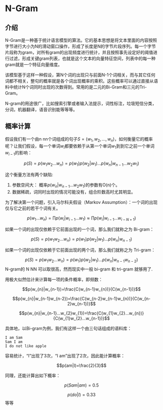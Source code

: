 # N-Gram

## 介绍

N-Gram是一种基于统计语言模型的算法。它的基本思想是将文本里面的内容按照字节进行大小为N的滑动窗口操作，形成了长度是N的字节片段序列。每一个字节片段称为gram，对所有gram的出现频度进行统计，并且按照事先设定好的阈值进行过滤，形成关键gram列表，也就是这个文本的向量特征空间，列表中的每一种gram就是一个特征向量维度。

该模型基于这样一种假设，第N个词的出现只与前面N-1个词相关，而与其它任何词都不相关，整句的概率就是各个词出现概率的乘积。这些概率可以通过直接从语料中统计N个词同时出现的次数得到。常用的是二元的Bi-Gram和三元的Tri-Gram。

N-gram的用途很广，比如搜索引擎或者输入法提示，词性标注，垃圾短信分类，分词，机器翻译，语音识别能等等等。


## 概率计算

假设我们有一个由n nn个词组成的句子$S=(w_{1},w_{2},...,w_{n})$，如何衡量它的概率呢？让我们假设，每一个单词$w_{i}$都要依赖于从第一个单词$w_{1}$到到它之前一个单词$w_{i-1}$的影响：

$$p(S)=p(w_{1}w_{2}...w_{n})=p(w_{1})p(w_{2}|w_{1})...p(w_{n}|w_{n-1}...w_{2}w_{1})$$

这个衡量方法有两个缺陷:

1. 参数空间大： 概率$p(w_{n}|w_{n-1}...w_{2}w_{1})$的参数有O(n)个。
2. 数据稀疏，词同时出现的情况可能没有，组合阶数高时尤其明显。

为了解决第一个问题，引入马尔科夫假设（Markov Assumption）：一个词的出现仅与它之前的若干个词有关。

$$p(w_{1}...w_{n})=\prod{p(w_{i}|w_{i-1}...w_{1})} \approx \prod{p(w_{i}|w_{i-1}...w_{i-N+1})} $$

如果一个词的出现仅依赖于它前面出现的一个词，那么我们就称之为 Bi-gram：

$$p(S)=p(w_{1}w_{2}...w_{n})=p(w_{1})p(w_{2}|w_{1})...p(w_{n}|w_{n-1})$$

如果一个词的出现仅依赖于它前面出现的两个词，那么我们就称之为 Tri-gram：

$$p(S)=p(w_{1}w_{2}...w_{n})=p(w_{1})p(w_{2}|w_{1})...p(w_{n}|w_{n-1}w_{n-2})$$
N-gram的 N NN 可以取很高，然而现实中一般 bi-gram 和 tri-gram 就够用了.

用极大似然估计来计算每一项的条件概率，即频数：

$$p(w_{n}|w_{n-1})=\frac{C(w_{n-1}w_{n})}{C(w_{n-1})}$$

$$p(w_{n}|w_{n-1}w_{n-2})=\frac{C(w_{n-2}w_{n-1}w_{n})}{C(w_{n-2}w_{n-1})}$$

$$p(w_{n}|w_{n-1}...w_{2}w_{1})=\frac{C(w_{1}w_{2}...w_{n})}{C(w_{1}w_{2}...w_{n-1})}$$

具体地，以Bi-gram为例，我们有这样一个由三句话组成的语料库：

```
I am Sam
Sam I am
I do not like apple
```
容易统计，“I”出现了3次，“I am”出现了2次，因此能计算概率：

$$p(am|I)=\frac{2}{3}$$

同理，还能计算出如下概率：

$$p(Sam|am)=0.5$$

$$p(do|I)=0.33$$
等等
